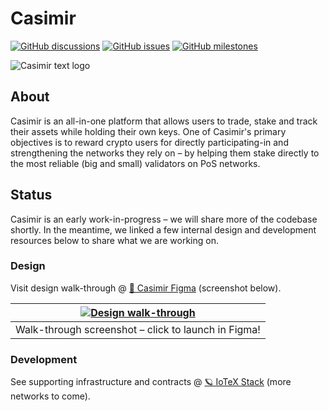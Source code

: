 # Casimir

[![GitHub discussions](https://consensusnetworks-shields.herokuapp.com/github/discussions/consensusnetworks/casimir)](https://github.com/consensusnetworks/casimir/discussions)
[![GitHub issues](https://consensusnetworks-shields.herokuapp.com/github/issues/consensusnetworks/casimir)](https://github.com/consensusnetworks/casimir/issues)
[![GitHub milestones](https://consensusnetworks-shields.herokuapp.com/github/milestones/all/consensusnetworks/casimir)](https://github.com/consensusnetworks/casimir/milestones)

![Casimir text logo](https://user-images.githubusercontent.com/32200924/169926563-5a12f3c0-de02-417c-97b0-e4d7e2cc2024.svg)

## About

Casimir is an all-in-one platform that allows users to trade, stake and track their assets while holding their own keys. One of Casimir's primary objectives is to reward crypto users for directly participating-in and strengthening the networks they rely on – by helping them stake directly to the most reliable (big and small) validators on PoS networks.

## Status

Casimir is an early work-in-progress – we will share more of the codebase shortly. In the meantime, we linked a few internal design and development resources below to share what we are working on.

### Design

Visit design walk-through @ [🎨 Casimir Figma](https://www.figma.com/proto/nJmTNPoWNuhEX0lS1FIIPQ/Casimir?node-id=427%3A29434&scaling=min-zoom&starting-point-node-id=427%3A29490) (screenshot below).

| [![Design walk-through](https://user-images.githubusercontent.com/32200924/169935678-7695b4dd-b186-459c-9823-7bdce8cc7ebb.png)](https://www.figma.com/proto/nJmTNPoWNuhEX0lS1FIIPQ/Casimir?node-id=427%3A29434&scaling=min-zoom&starting-point-node-id=427%3A29490) |
| :--: |
| Walk-through screenshot – click to launch in Figma! |

### Development

See supporting infrastructure and contracts @ [🪐 IoTeX Stack](https://github.com/consensusnetworks/iotex-stack) (more networks to come).
